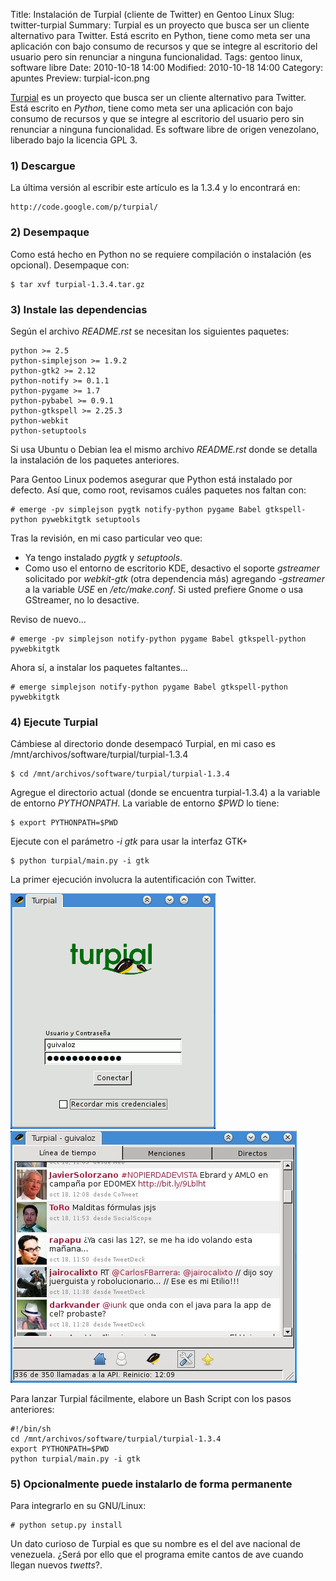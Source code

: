 Title: Instalación de Turpial (cliente de Twitter) en Gentoo Linux
Slug: twitter-turpial
Summary: Turpial es un proyecto que busca ser un cliente alternativo para Twitter. Está escrito en Python, tiene como meta ser una aplicación con bajo consumo de recursos y que se integre al escritorio del usuario pero sin renunciar a ninguna funcionalidad.
Tags: gentoo linux, software libre
Date: 2010-10-18 14:00
Modified: 2010-10-18 14:00
Category: apuntes
Preview: turpial-icon.png


[Turpial](http://turpial.org.ve/) es un proyecto que busca ser un cliente alternativo para Twitter. Está escrito en *Python*, tiene como meta ser una aplicación con bajo consumo de recursos y que se integre al escritorio del usuario pero sin renunciar a ninguna funcionalidad. Es software libre de origen venezolano, liberado bajo la licencia GPL 3.

### 1) Descargue

La última versión al escribir este artículo es la 1.3.4 y lo encontrará en:

    http://code.google.com/p/turpial/

### 2) Desempaque

Como está hecho en Python no se requiere compilación o instalación (es opcional). Desempaque con:

    $ tar xvf turpial-1.3.4.tar.gz

### 3) Instale las dependencias

Según el archivo *README.rst* se necesitan los siguientes paquetes:

    python >= 2.5
    python-simplejson >= 1.9.2
    python-gtk2 >= 2.12
    python-notify >= 0.1.1
    python-pygame >= 1.7
    python-pybabel >= 0.9.1
    python-gtkspell >= 2.25.3
    python-webkit
    python-setuptools

Si usa Ubuntu o Debian lea el mismo archivo *README.rst* donde se detalla la instalación de los paquetes anteriores.

Para Gentoo Linux podemos asegurar que Python está instalado por defecto. Así que, como root, revisamos cuáles paquetes nos faltan con:

    # emerge -pv simplejson pygtk notify-python pygame Babel gtkspell-python pywebkitgtk setuptools

Tras la revisión, en mi caso particular veo que:

* Ya tengo instalado *pygtk* y *setuptools*.
* Como uso el entorno de escritorio KDE, desactivo el soporte *gstreamer* solicitado por *webkit-gtk* (otra dependencia más) agregando *-gstreamer* a la variable *USE* en */etc/make.conf*. Si usted prefiere Gnome o usa GStreamer, no lo desactive.

Reviso de nuevo...

    # emerge -pv simplejson notify-python pygame Babel gtkspell-python pywebkitgtk

Ahora sí, a instalar los paquetes faltantes...

    # emerge simplejson notify-python pygame Babel gtkspell-python pywebkitgtk

### 4) Ejecute Turpial

Cámbiese al directorio donde desempacó Turpial, en mi caso es /mnt/archivos/software/turpial/turpial-1.3.4

    $ cd /mnt/archivos/software/turpial/turpial-1.3.4

Agregue el directorio actual (donde se encuentra turpial-1.3.4) a la variable de entorno *PYTHONPATH*. La variable de entorno *$PWD* lo tiene:

    $ export PYTHONPATH=$PWD

Ejecute con el parámetro *-i gtk* para usar la interfaz GTK+

    $ python turpial/main.py -i gtk

La primer ejecución involucra la autentificación con Twitter.

<img class="img-fluid" src="turpial-inicio-sesion.png" alt="Turpial inicio sesion">

<img class="img-fluid" src="turpial-ventana.jpg" alt="Turpial ventana">

Para lanzar Turpial fácilmente, elabore un Bash Script con los pasos anteriores:

    #!/bin/sh
    cd /mnt/archivos/software/turpial/turpial-1.3.4
    export PYTHONPATH=$PWD
    python turpial/main.py -i gtk

### 5) Opcionalmente puede instalarlo de forma permanente

Para integrarlo en su GNU/Linux:

    # python setup.py install

Un dato curioso de Turpial es que su nombre es el del ave nacional de venezuela. ¿Será por ello que el programa emite cantos de ave cuando llegan nuevos _twetts_?.
